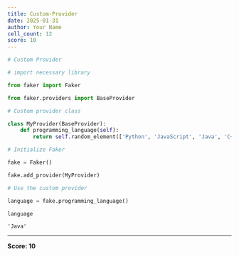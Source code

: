 ```yaml
---
title: Custom-Provider
date: 2025-01-31
author: Your Name
cell_count: 12
score: 10
---
```


```python
# Custom Provider
```


```python
# import necessary library
```


```python
from faker import Faker
```


```python
from faker.providers import BaseProvider
```


```python
# Custom provider class
```


```python
class MyProvider(BaseProvider):
    def programming_language(self):
        return self.random_element(['Python', 'JavaScript', 'Java', 'C++', 'Go'])

```


```python
# Initialize Faker
```


```python
fake = Faker()
```


```python
fake.add_provider(MyProvider)
```


```python
# Use the custom provider
```


```python
language = fake.programming_language()

```


```python
language
```




    'Java'




---
**Score: 10**

